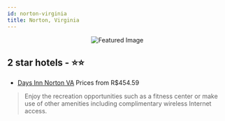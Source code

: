```yaml
---
id: norton-virginia
title: Norton, Virginia
---
```


<center><img src="https://i.travelapi.com/hotels/1000000/290000/282500/282475/25b05e7d_z.jpg" alt="Featured Image" /></center>


##  2 star hotels - ⭐️⭐️

-    [Days Inn Norton VA](https://us.hurb.com/hotels/norton/days-inn-norton-va-JNP-JP856411?cmp=18055) Prices from R$454.59
   > Enjoy the recreation opportunities such as a fitness center or make use of other amenities including complimentary wireless Internet access.

